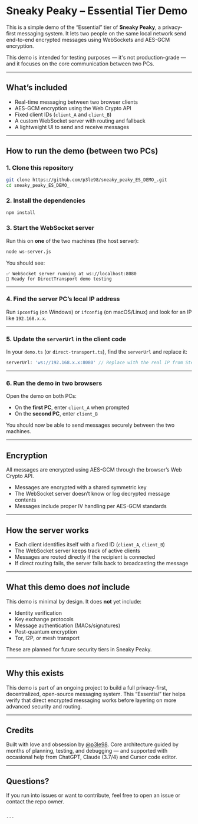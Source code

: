 # Sneaky Peaky – Essential Tier Demo

This is a simple demo of the “Essential” tier of **Sneaky Peaky**, a privacy-first messaging system. It lets two people on the same local network send end-to-end encrypted messages using WebSockets and AES-GCM encryption.

This demo is intended for testing purposes — it's not production-grade — and it focuses on the core communication between two PCs.

---

##  What’s included

- Real-time messaging between two browser clients
- AES-GCM encryption using the Web Crypto API
- Fixed client IDs (`client_A` and `client_B`)
- A custom WebSocket server with routing and fallback
- A lightweight UI to send and receive messages

---

##  How to run the demo (between two PCs)

### 1. Clone this repository

```bash
git clone https://github.com/p3le98/sneaky_peaky_ES_DEMO_.git
cd sneaky_peaky_ES_DEMO_
````

### 2. Install the dependencies

```bash
npm install
```

### 3. Start the WebSocket server

Run this on **one** of the two machines (the host server):

```bash
node ws-server.js
```

You should see:

```
✅ WebSocket server running at ws://localhost:8080
📱 Ready for DirectTransport demo testing
```

---

### 4. Find the server PC’s local IP address

Run `ipconfig` (on Windows) or `ifconfig` (on macOS/Linux) and look for an IP like `192.168.x.x`.

---

### 5. Update the `serverUrl` in the client code

In your `demo.ts` (or `direct-transport.ts`), find the `serverUrl` and replace it:

```ts
serverUrl: 'ws://192.168.x.x:8080' // Replace with the real IP from Step 4
```

---

### 6. Run the demo in two browsers

Open the demo on both PCs:

* On the **first PC**, enter `client_A` when prompted
* On the **second PC**, enter `client_B`

You should now be able to send messages securely between the two machines.

---

## Encryption

All messages are encrypted using AES-GCM through the browser’s Web Crypto API.

* Messages are encrypted with a shared symmetric key
* The WebSocket server doesn’t know or log decrypted message contents
* Messages include proper IV handling per AES-GCM standards

---

## How the server works

* Each client identifies itself with a fixed ID (`client_A`, `client_B`)
* The WebSocket server keeps track of active clients
* Messages are routed directly if the recipient is connected
* If direct routing fails, the server falls back to broadcasting the message

---

##  What this demo does *not* include

This demo is minimal by design. It does **not** yet include:

* Identity verification
* Key exchange protocols
* Message authentication (MACs/signatures)
* Post-quantum encryption
* Tor, I2P, or mesh transport

These are planned for future security tiers in Sneaky Peaky.

---

## Why this exists

This demo is part of an ongoing project to build a full privacy-first, decentralized, open-source messaging system. This “Essential” tier helps verify that direct encrypted messaging works before layering on more advanced security and routing.

---

## Credits

Built with love and obsession by [@p3le98](https://github.com/p3le98).
Core architecture guided by months of planning, testing, and debugging — and supported with occasional help from ChatGPT, Claude (3.7/4) and Cursor code editor.

---

## Questions?

If you run into issues or want to contribute, feel free to open an issue or contact the repo owner.

```

---
